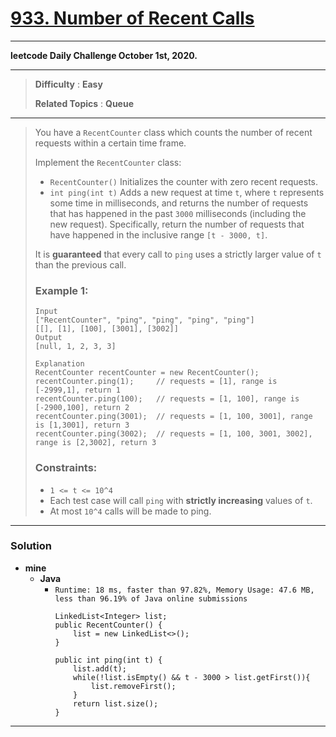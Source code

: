 # [933. Number of Recent Calls](https://leetcode.com/problems/number-of-recent-calls/)

---

**leetcode Daily Challenge October 1st, 2020.**

---

> **Difficulty** : **Easy**
>
> **Related Topics** : **Queue**

---

> You have a `RecentCounter` class which counts the number of recent requests within a certain time frame.
>
> Implement the `RecentCounter` class:
> * `RecentCounter()` Initializes the counter with zero recent requests.
> * `int ping(int t)` Adds a new request at time `t`, where `t` represents some time in milliseconds, and returns the number of requests that has happened in the past `3000` milliseconds (including the new request). Specifically, return the number of requests that have happened in the inclusive range `[t - 3000, t]`.
>
>
> It is **guaranteed** that every call to `ping` uses a strictly larger value of `t` than the previous call.
>
>
>
> ### Example 1:
> ```
> Input
> ["RecentCounter", "ping", "ping", "ping", "ping"]
> [[], [1], [100], [3001], [3002]]
> Output
> [null, 1, 2, 3, 3]
>
> Explanation
> RecentCounter recentCounter = new RecentCounter();
> recentCounter.ping(1);     // requests = [1], range is [-2999,1], return 1
> recentCounter.ping(100);   // requests = [1, 100], range is [-2900,100], return 2
> recentCounter.ping(3001);  // requests = [1, 100, 3001], range is [1,3001], return 3
> recentCounter.ping(3002);  // requests = [1, 100, 3001, 3002], range is [2,3002], return 3
> ```
>
> ### Constraints:
> * `1 <= t <= 10^4`
> * Each test case will call `ping` with **strictly increasing** values of `t`.
> * At most `10^4` calls will be made to ping.

---


### Solution
* **mine**
  * **Java**
    * `Runtime: 18 ms, faster than 97.82%, Memory Usage: 47.6 MB, less than 96.19% of Java online submissions`
      ```
      LinkedList<Integer> list;
      public RecentCounter() {
          list = new LinkedList<>();
      }

      public int ping(int t) {
          list.add(t);
          while(!list.isEmpty() && t - 3000 > list.getFirst()){
              list.removeFirst();
          }
          return list.size();
      }
      ```


---


